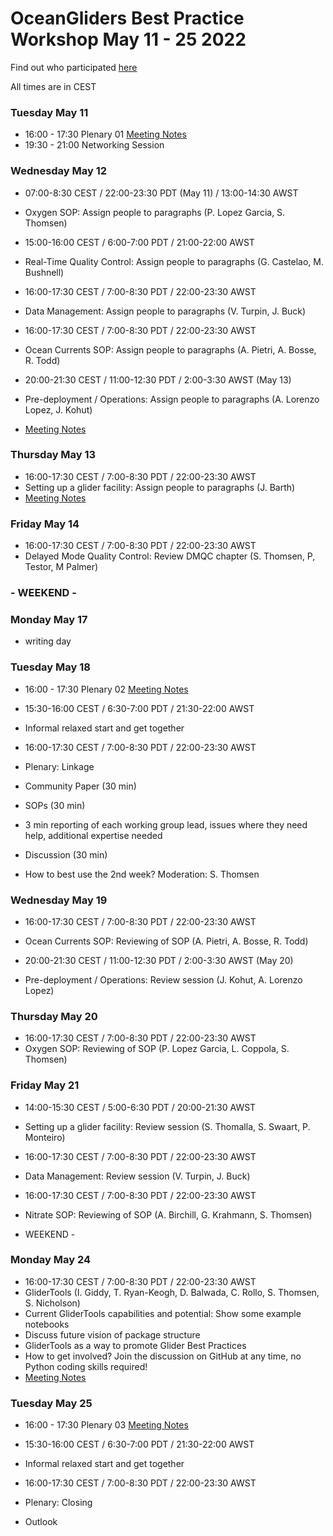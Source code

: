 # OceanGliders Best Practice Workshop May 11 - 25 2022

Find out who participated [here](https://github.com/OceanGlidersCommunity/meeting_notes/blob/main/2021/Check-In%20-%20Introduction.pdf)

All times are in CEST

### Tuesday May 11 
- 16:00 - 17:30 Plenary 01 [Meeting Notes](https://github.com/OceanGlidersCommunity/meeting_notes/blob/main/2021/2021_05_11_plenary_01.md)
- 19:30 - 21:00 Networking Session

### Wednesday May 12 
- 07:00-8:30 CEST / 22:00-23:30 PDT (May 11) / 13:00-14:30 AWST
- Oxygen SOP: Assign people to paragraphs (P. Lopez Garcia, S. Thomsen)

- 15:00-16:00 CEST / 6:00-7:00 PDT / 21:00-22:00 AWST
- Real-Time Quality Control: Assign people to paragraphs (G. Castelao, M. Bushnell)

- 16:00-17:30 CEST / 7:00-8:30 PDT / 22:00-23:30 AWST
- Data Management: Assign people to paragraphs (V. Turpin, J. Buck)

- 16:00-17:30 CEST / 7:00-8:30 PDT / 22:00-23:30 AWST
- Ocean Currents SOP: Assign people to paragraphs (A. Pietri, A. Bosse, R. Todd)

- 20:00-21:30 CEST / 11:00-12:30 PDT / 2:00-3:30 AWST (May 13)
- Pre-deployment / Operations: Assign people to paragraphs (A. Lorenzo Lopez, J. Kohut) 		
- [Meeting Notes](2021_05_12_pre_deployment.md)

### Thursday May 13 
- 16:00-17:30 CEST / 7:00-8:30 PDT / 22:00-23:30 AWST
- Setting up a glider facility: Assign people to paragraphs (J. Barth)
- [Meeting Notes](2021_05_13_setting_up_glider_facility.md)
  
### Friday May 14 
- 16:00-17:30 CEST  / 7:00-8:30 PDT / 22:00-23:30 AWST
- Delayed Mode Quality Control: Review DMQC chapter (S. Thomsen, P, Testor, M Palmer)

### **- WEEKEND -** 

### Monday May 17 
- writing day

### Tuesday May 18
- 16:00 - 17:30 Plenary 02 [Meeting Notes](https://github.com/OceanGlidersCommunity/meeting_notes/blob/main/2021/2021_05_18_plenary_02.md)
- 15:30-16:00 CEST / 6:30-7:00 PDT / 21:30-22:00 AWST 
- Informal relaxed start and get together

- 16:00-17:30 CEST / 7:00-8:30 PDT / 22:00-23:30 AWST
- Plenary: Linkage
- Community Paper (30 min)
- SOPs (30 min)
- 3 min reporting of each working group lead, issues where they need help, additional expertise needed
	
- Discussion (30 min)
- How to best use the 2nd week? Moderation: S. Thomsen


### Wednesday May 19
- 16:00-17:30 CEST / 7:00-8:30 PDT / 22:00-23:30 AWST
- Ocean Currents SOP: Reviewing of SOP (A. Pietri, A. Bosse, R. Todd)
	
- 20:00-21:30 CEST / 11:00-12:30 PDT / 2:00-3:30 AWST (May 20)
- Pre-deployment / Operations: Review session (J. Kohut, A. Lorenzo Lopez)

### Thursday May 20
- 16:00-17:30 CEST / 7:00-8:30 PDT / 22:00-23:30 AWST
- Oxygen SOP: Reviewing of SOP (P. Lopez Garcia, L. Coppola, S. Thomsen)


### Friday May 21
- 14:00-15:30 CEST / 5:00-6:30 PDT / 20:00-21:30 AWST
- Setting up a glider facility: Review session (S. Thomalla, S. Swaart, P. Monteiro)

- 16:00-17:30 CEST / 7:00-8:30 PDT / 22:00-23:30 AWST
- Data Management: Review session (V. Turpin, J. Buck)

- 16:00-17:30 CEST / 7:00-8:30 PDT / 22:00-23:30 AWST
- Nitrate SOP: Reviewing of SOP (A. Birchill, G. Krahmann, S. Thomsen)

- WEEKEND - 

### Monday May 24
- 16:00-17:30 CEST / 7:00-8:30 PDT / 22:00-23:30 AWST
- GliderTools (I. Giddy, T. Ryan-Keogh, D. Balwada, C. Rollo, S. Thomsen, S. Nicholson)
- Current GliderTools capabilities and potential: Show some example notebooks 
- Discuss future vision of package structure
- GliderTools as a way to promote Glider Best Practices
- How to get involved? Join the discussion on GitHub at any time, no Python coding skills required!
- [Meeting Notes](https://github.com/OceanGlidersCommunity/meeting_notes/blob/main/2021/2021_05_24_glidertools.md)


### Tuesday May 25 
- 16:00 - 17:30 Plenary 03 [Meeting Notes](https://github.com/OceanGlidersCommunity/meeting_notes/blob/main/2021/2021_05_25_plenary_03.md)

- 15:30-16:00 CEST / 6:30-7:00 PDT / 21:30-22:00 AWST
- Informal relaxed start and get together

- 16:00-17:30 CEST / 7:00-8:30 PDT / 22:00-23:30 AWST
- Plenary: Closing 
- Outlook 
	






